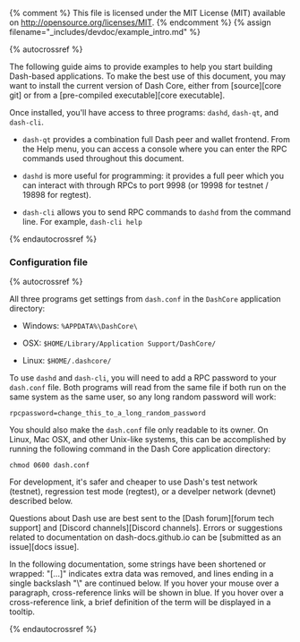 {% comment %}
This file is licensed under the MIT License (MIT) available on
http://opensource.org/licenses/MIT.
{% endcomment %}
{% assign filename="_includes/devdoc/example_intro.md" %}

{% autocrossref %}
<!-- __ -->

The following guide aims to provide examples to help you start
building Dash-based applications. To make the best use of this document,
you may want to install the current version of Dash Core, either from
[source][core git] or from a [pre-compiled executable][core executable].

Once installed, you'll have access to three programs: `dashd`,
`dash-qt`, and `dash-cli`.

* `dash-qt` provides a combination full Dash peer and wallet
  frontend. From the Help menu, you can access a console where you can
  enter the RPC commands used throughout this document.

* `dashd` is more useful for programming: it provides a full peer
  which you can interact with through RPCs to port 9998 (or 19998
  for testnet / 19898 for regtest).

* `dash-cli` allows you to send RPC commands to `dashd` from the
  command line.  For example, `dash-cli help`

{% endautocrossref %}

### Configuration file
<!-- no subhead-links here -->

{% autocrossref %}

All three programs get settings from `dash.conf` in the `DashCore`
application directory:

* Windows: `%APPDATA%\DashCore\`

* OSX: `$HOME/Library/Application Support/DashCore/`

* Linux: `$HOME/.dashcore/`

To use `dashd` and `dash-cli`, you will need to add a RPC password
to your `dash.conf` file. Both programs will read from the same file
if both run on the same system as the same user, so any long random
password will work:

~~~
rpcpassword=change_this_to_a_long_random_password
~~~~

You should also make the `dash.conf` file only readable to its
owner.  On Linux, Mac OSX, and other Unix-like systems, this can be
accomplished by running the following command in the Dash Core application
directory:

~~~
chmod 0600 dash.conf
~~~

For development, it's safer and cheaper to use Dash's test network (testnet),
regression test mode (regtest), or a develper network (devnet) described below.

Questions about Dash use are best sent to the [Dash forum][forum
tech support] and [Discord channels][Discord channels]. Errors or suggestions related to
documentation on dash-docs.github.io can be [submitted as an issue][docs issue].

In the following documentation, some strings have been shortened or wrapped: "[...]"
indicates extra data was removed, and lines ending in a single backslash "\\"
are continued below. If you hover your mouse over a paragraph, cross-reference
links will be shown in blue.  If you hover over a cross-reference link, a brief
definition of the term will be displayed in a tooltip.

{% endautocrossref %}
